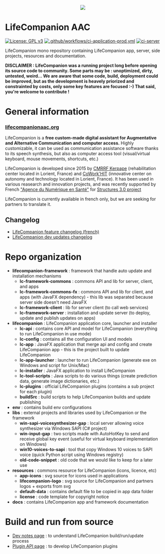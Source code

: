 <p align="center">
  <img src="https://github.com/LifeCompanionAAC/lifecompanion-fv/raw/master/resources/lifecompanion-logo/export/lifecompanion_title_icon_600px.png">
</p>

# LifeCompanion AAC

[![License: GPL v3](https://img.shields.io/badge/License-GPLv3-blue.svg)](https://www.gnu.org/licenses/gpl-3.0)
[![.github/workflows/ci-application-prod.yml](https://github.com/lifecompanionaac/lifecompanion/actions/workflows/ci-application-prod.yml/badge.svg)](https://github.com/lifecompanionaac/lifecompanion/actions/workflows/ci-application-prod.yml)
[![ci-server](https://github.com/lifecompanionaac/lifecompanion/actions/workflows/ci-server.yml/badge.svg)](https://github.com/lifecompanionaac/lifecompanion/actions/workflows/ci-server.yml)

LifeCompanion mono repository containing LifeCompanion app, server, side projects, resources and documentation.

**DISCLAIMER : LifeCompanion was a running project long before opening its source code to community. Some parts may be : unoptimized, dirty, untested, weird... We are aware that some code, build, deployment could be improved, but as the development is heavely priorized and constrainted by costs, only some key features are focused :-) That said, you're welcome to contribute !**

# General information

### [lifecompanionaac.org](https://lifecompanionaac.org)

LifeCompanion is a **free custom-made digital assistant for Augmentative and Alternative Communication and computer access.** Highly customizable, it can be used as communication assistance software thanks to its speech synthesis, but also as computer access tool (visual/virtual keyboard, mouse movements, shortcuts, etc.)

LifeCompanion is developed since 2015 by [CMRRF Kerpape](http://kerpape.mutualite56.fr/fr) (rehabilitation center located in Lorient, France) and [CoWork'HIT](https://coworkhit.com/) (innovative center on autonomy and technology located in Lorient, France).
It has been used in various reasearch and innovation projects, and was recently supported by French ["Agence du Numérique en Santé"](https://esante.gouv.fr/) for [Structures 3.0 project](https://lifecompanionaac.org/categories/projects/lc-ms-structures-3-0)

LifeCompanion is currently available in french only, but we are seeking for partners to translate it.


## Changelog

- [LifeCompanion feature changelog (french)](https://lifecompanionaac.org/categories/documentations/lifecompanion-changelog)
- [LifeCompanion dev updates changelog](documentation/CHANGELOG.md)

# Repo organization

- **lifecompanion-framework** : framework that handle auto update and installation mechanisms
    - **lc-framework-commons** : commons API and lib for server, client, and apps
	- **lc-framework-commons-fx** : commons API and lib for client, and apps (with JavaFX dependency) - this lib was separated because server side doesn't need JavaFX
	- **lc-framework-client** : lib for server client (to call web services)
	- **lc-framework-server** : installation and update server (to deploy, update and publish updates on apps)
- **lifecompanion** : LifeCompanion application core, launcher and installer
    - **lc-api** : contains core API and model for LifeCompanion (everything to run LifeCompanion in use mode)
	- **lc-config** : contains all the configuration UI and models
	- **lc-app** : JavaFX application that merge api and config and create LifeCompanion app - this is the project built to update LifeCompanion
	- **lc-app-launcher** : launcher to run LifeCompanion (generate exe on Windows and script for Unix/Mac)
	- **lc-installer** : JavaFX application to install LifeCompanion
	- **lc-tool-scripts** : Java scripts to do various things (create prediction data, generate image dictionaries, etc.)
	- **lc-plugins** : official LifeCompanion plugins (contains a sub project for each plugin)
	- **buildSrc** : build scripts to help LifeCompanion builds and update publishing
- **env** : contains build env configurations
- **libs** : external projects and libraries used by LifeCompanion or the framework
    - **win-sapi-voicesynthesizer-gap** : local server allowing voice synthesizer via Windows SAPI (C# project)
	- **win-input-gap** : two scripts made with AutoHotKey to send and receive global key event (useful for virtual keyboard implementation on Windows)
	- **win10-voices-to-sapi** : tool that copy Windows 10 voices to SAPI voice (quick Python script using Windows registry)
	- **old-code-snippet** : old code that we would like to keep for a later use
- **resources** : commons resource for LifeCompanion (icons, licence, etc)
    - **app-icons** : svg source for icons used in applications
	- **lifecompanion-logo** : svg source for LifeCompanion and partners logos + exports from svg
	- **default-data** : contains default file to be copied in app data folder
	- **license** : code template for copyright notice
- **docs** : contains LifeCompanion app and framework documentation

# Build and run from source

- [Dev notes page](docs/DEV.md) : to understand LifeCompanion build/run/update process
- [Plugin API page](docs/PLUGINS.md) : to develop LifeCompanion plugins

